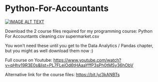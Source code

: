 # Python-For-Accountants
[![IMAGE ALT TEXT](http://img.youtube.com/vi/qHhv19R3E0s/0.jpg)](http://www.youtube.com/watch?v=qHhv19R3E0s "Python For Accountants 2022 | 1.1 Introduction")

Download the 2 course files required for my programming course: Python For Accountants
  cleaning.csv
  supermarket.csv

You won't need these until you get to the Data Analytics / Pandas chapter, but you might as well download them now :)

Full course on Youtube: https://www.youtube.com/watch?v=qHhv19R3E0s&list=PL7FLeiOd6tHAaaYffP3sPh0tMSy36hObV

Alternative link for the course files: https://bit.ly/3kANBTs
